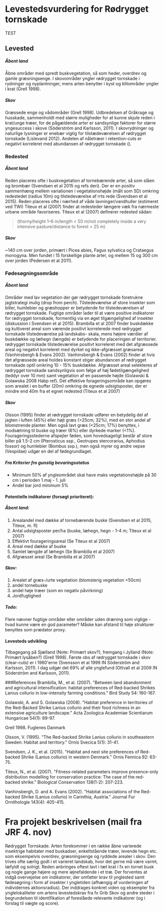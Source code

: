 # Levestedsvurdering for  Rødrygget tornskade

TEST

## Levested
##### Åbent land
Åbne områder med spredt buskvegetation, så som heder, overdrev og gamle græsningsenge. I skovområder 
yngler rødrygget tornskade i rydninger og nyplantninger, mens arten benytter i kyst og klitområder yngler i krat (Grell 1998).
##### Skov
Græssede enge og vådområder (Grell 1998). Udbredelsen af Gråkrage og husskade, sammenholdt med større muligheder for at kunne skjule reden i krat/unge træer, for de pågældende arter er sandsynlige faktorer for større yngesuccess i skove (Söderström and Karlsson, 2011). I skovrydninger og naturlige lysninger er enebær vigtig for tilstædeværelsen af rødrygget tornskade (Lislevand 2012). Andelen af nåletræer i retention-cuts er negativt korreleret med abundansen af rødrygget tornskade ().

### Redested
##### Åbent land
Reden placeres ofte i buskvegetation af tornebærende arter, så som slåen og brombær (Svendsen et al 2015 og refs deri).
Der er en positiv sammenhæng mellem variationen i vegetationshøjde (målt som SD) omkring redestedet (radius 10m) og
tilstedeværelse af rrts rede (Svendsen et al 2015). Reden placeres ofte i nærhed af våde lavninger/vandhuller (estimeret ved TWI)
Titeux et al (2007) finder at redesteder længere væk fra nærmeste urbane område favoriseres. 
Titeux et al (2007) definerer redested sådan:
>(thorny/height 1–6 m/length < 50 m/not completely
>inside a very intensive pasture/distance to forest > 25 m)

##### Skov
~140 cm over jorden, primært i Picea abies, Fagus sylvatica og Crataegus monogyna. Men fundet i 15 forskellige plante arter, og mellem 15 og 300 cm over jorden (Pedersen et al 2011).

### Fødesøgningsområde
##### Åbent land
Områder med lav vegetation der gør rødrygget tornskade foretrukne jagtstrategi mulig (drop from perch). Tilstedeværelse af store insekter
som biller, humlebier og græshopper er betydende for tilstedeværelsen af rødrygget tornskade. Fugtige områder lader til at være positive
indikatorer for rødrygget tornskade, formentlig via en øget tilgængelighed af insekter (diskussion i Svendsen et al 2015).
Brambilla et al 2007 finder buskdække og kultiveret areal som værende positivt korrelerede med rødrygget tornskade tilstedeværelse på landskabs-
skala, mens højere værdier af buskdække og læhegn (længde) er betydende for placeringen af territorier.
rødrygget tornskade tilstedeværelse positivt korreleret med det afgræssede areal og negativt korreleret med dyrket og ikke-afgræsset
græsareal (Vanhinsbergh & Evans 2002). Vanhinsbergh & Evans (2002) finder at hvis det afgræssede areal holdes konstant stiger 
abundancen af rødrygget tornskade optil omkring 10 - 15% buskdække.
Afgræsset areal selekteres af rødrygget tornskade sandsynligvis som følge af høj fødetilgængelighed (leddyr over 10 mm) samt vegetation af
en passende højde (Golawski & Golawska 2008 Habp ref).
Det effektive forageringsområde kan opgøres som arealet i en buffer (20m) omkring de egnede udsigtsposter, der er mindre end 40m
fra et egnet redested (Titeux et al 2007)

##### Skov
Olsson (1995) finder at rødrygget tornskade udfører en betydelig del af jagten i luften (45%) eller højt græs (>25cm; 32%), med en stor andel af blomstrende planter. Men også lavt græs (<25cm; 17%) benyttes, i modsætning til buske og træer (6%) eller dyrkede marker (<1%). Fourageringsstederne afspejler føden, som hovedsageligt består af store biller på 1.5-2 cm (Pterosticus ssp., Geotrupes stercorarius, Aphodius fossor) og humlebier (Bombus ssp.), men også myrer og andre vepse (Vespidae) udgør en del af fødegrundlaget.

##### Fra _Kriterier fro gunstig bevaringsstatus_
- Minimum 50% af yngleområdet skal have maks vegetationshøjde på 30 cm i perioden 1.maj - 1. juli
- Andel bar jord minimum 5%

#### Potentielle indikatorer (forsøgt prioriteret):
##### Åbent land:
 1. Arealandel med dække af tornebærende buske (Svendsen et al 2015, Titeux, m. fl)
 1. Antal udsigtsposter per/ha (buske, læhegn, hegn - 1-4 m; Titeux et al 2007)
 1. Effektivt fourageringsareal (Se Titeux et al 2007)
 1. Areal med dække af buske
 1. Samlet længde af læhegn (Se Brambilla et al 2007)
 1. Afgræsset areal (Se Brambilla et al 2007)

##### Skov:
1. Arealet af græs-/urte vegetation (blomsterig vegetation <50cm)
1. andel tornebuske
1. andel høje træer (som en negativ påvirkning)
1. Jordfugtighed

##### Todo:
Flere nævner fugtige områder eller områder uden dræning som vigtige - hvad kunne være en god parameter?
Måske kan afstand til høje strukturer benyttes som prædator proxy.


#### Levesteds udvikling
Tilbagegang på Sjælland (Note: Primært skov?), fremgang i Jylland (Note: Primært lysåben?) (Grell 1998). Første obs af rødrygget tornskade i skov (clear-cuts) er i 1960'erne (Svensson et al 1999 IN Söderström and Karlsson, 2011). I dag udgør det 69% af alle ynglefund (Ottvall et al 2009 IN Söderström and Karlsson, 2011).

###References
Brambilla, M., et al. (2007). "Between land abandonment and agricultural intensification: habitat preferences of Red-backed Shrikes Lanius collurio in low-intensity farming conditions." Bird Study 54: 160-167.

Golawski, A. and S. Golawska (2008). "Habitat preference in territories of the Red-Backed Shrike Lanius collurio and their food richness in an extensive agriculture landscape." Acta Zoologica Academiae Scientiarum Hungaricae 54(1): 89-97.

Grell 1998. Fuglenes Danmark

Olsson, V. (1995). "The Red-backed Shrike Lanius collurio in southeastern Sweden: Habitat and territory." Ornis Svecica 5(1): 31-41.
	
Svendsen, J. K., et al. (2015). "Habitat and nest site preferences of Red-backed Shrike (Lanius collurio) in western Denmark." Ornis Fennica 92: 63-75.

Titeux, N., et al. (2007). "Fitness-related parameters improve presence-only distribution modelling for conservation practice: The case of the red-backed shrike." Biological Conservation 138(1-2): 207-223.

Vanhinsbergh, D. and A. Evans (2002). "Habitat associations of the Red-backed Shrike (Lanius collurio) in Carinthia, Austria." Journal Fur Ornithologie 143(4): 405-415.

# Fra projekt beskrivelsen (mail fra JRF 4. nov)
Rødrygget Tornskade. Arten forekommer i en række åbne varierede insektrige habitater med buskadser, enkeltstående træer, levende hegn etc. som eksempelvis overdrev, græsningsenge og ryddede arealer i skov. Den trives ofte særlig godt i et varieret landskab, hvor det gerne må være varmt, læfyldt og solrigt. Reden anbringes oftest lavt i tæt krat i fx en tornet busk og nogle gange højere og mere iøjnefaldende i et træ. Der forventes at indgå overvejelse om indikatorer, der omfatter krav til ynglested samt fødesøgning i form af insekter i yngletiden (afhængig af vurderingen af individernes aktionsradius). Der inddrages konkret viden og eksempler fra ynglelokaliteter om artens levestedskrav fra fx Grib Skov og andre steder i begrundelsen til identifikation af foreslåede relevante indikatorer (og i forslag til vægte og score). 